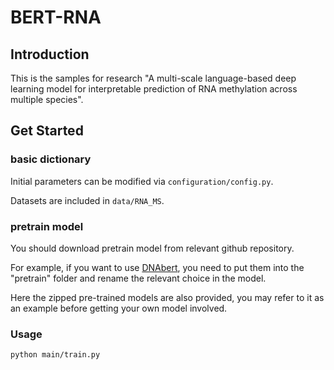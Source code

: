 # BERT-RNA


## Introduction

This is the samples for research "A multi-scale language-based deep learning model for interpretable prediction of RNA methylation across multiple species".

## Get Started

### basic dictionary
Initial parameters can be modified via `configuration/config.py`.

Datasets are included in `data/RNA_MS`.

### pretrain model
You should download pretrain model from relevant github repository.

For example, if you want to use [DNAbert](https://github.com/jerryji1993/DNABERT), you need to put them into the "pretrain" folder and rename the relevant choice in the model.

Here the zipped pre-trained models are also provided, you may refer to it as an example before getting your own model involved.

### Usage

``python main/train.py``
